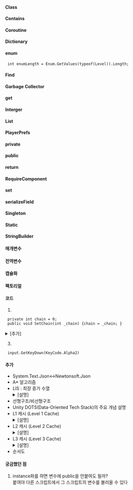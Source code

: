 #### Class
#### Contains
#### Coroutine
#### Dictionary
#### enum

     int enumLength = Enum.GetValues(typeof(Level)).Length;
#### Find
#### Garbage Collector
#### get
#### Interger
#### List
#### PlayerPrefs
#### private
#### public
#### return
#### RequireComponent
#### set

#### serializeField
#### Singleton
#### Static
#### StringBuilder

#### 매개변수
#### 전역변수
#### 캡슐화
#### 팩토리얼

#### 코드

 1.

     private int chain = 0;
     public void SetChain(int _chain) {chain = _chain; }
   <details>
     <summary>[추가]</summary>
     
    - 접근제한자 private인 변수의 값을 불러오고 쓸 수 있는 "프로퍼티"
    +) 필요한 기능에 따라 get, set 중 하나만 써도 됩니다.
    public int GetChain 
    { 
        get { return chain; }
        set { chain = value; }
    }

    - 접근제한자 private인 변수의 값을 "메서드"로 설정하는 방법 예시
    public void SetChain(int _chain)
    {
        chain = _chain;
    }

    - 접근제한자 private인 변수의 값을 "메서드"로 불러오는 방법 예시
    public int GetChain()
    {
        return chain;
    }
   </details>
    

 3. 

     input.GetKeyDown(KeyCode.Alpha2)

#### 추가
* System.Text.Json<->Newtonsoft.Json
* A* 알고리즘
* LIS : 최장 증가 수열
  <details>
    <summary>[설명]</summary>
     LIS(Longest Increasing Subsequence, 최장 증가 부분 수열)은 주어진 수열에서 일부 항을 제거하여 얻을 수 있는 증가하는 부분 수열 중 가장 긴 것을 의미합니다.<br>
     수열: [10, 20, 10, 30, 20, 50] <br>
     가능한 증가 수열 중 하나는 [10, 20, 30, 50]이고, 그 길이는 4입니다. 이게 이 수열의 LIS 길이입니다. 
  </details>
* 선형구조/비선형구조
* Unity DOTS(Data-Oriented Tech Stack)의 주요 개념 설명
*  L1 캐시 (Level 1 Cache)
    <details>
    <summary>[설명]</summary>
    위치: L1 캐시는 CPU 코어 내부에 위치하며, CPU와 가장 가까운 캐시입니다. <br>
    크기: L1 캐시는 매우 작습니다. 일반적으로 몇십 KB에서 수백 KB 수준입니다. <br>
    속도: 가장 빠른 캐시로, CPU가 가장 먼저 접근합니다. 캐시 히트가 발생하면 매우 짧은 시간 내에 데이터를 제공할 수 있습니다. <br>
    기능: L1 캐시는 주로 CPU 코어에서 처리할 명령어와 데이터를 저장합니다. L1 캐시는 명령어 캐시와 데이터 캐시로 나뉘어, CPU가 명령어와 데이터를 병렬로 처리할 수 있도록 도와줍니다.
    </details>
* L2 캐시 (Level 2 Cache)
    <details>
    <summary>[설명]</summary>
    위치: L2 캐시는 CPU 코어 바로 외부나 코어 내부에 위치할 수 있습니다. 코어마다 독립적인 L2 캐시를 가지고 있거나, 여러 코어가 L2 캐시를 공유하는 경우도 있습니다. <br>
    크기: L1 캐시보다 큰 수백 KB에서 몇 MB 수준입니다. <br>
    속도: L1 캐시보다는 느리지만 여전히 매우 빠릅니다. L1 캐시에서 데이터가 없을 경우, L2 캐시에서 데이터를 찾습니다. <br>
    기능: L2 캐시는 L1 캐시에서 부족한 데이터를 보충하며, CPU가 자주 사용하는 데이터나 명령어를 보관합니다.
    </details>
* L3 캐시 (Level 3 Cache)
    <details>
    <summary>[설명]</summary>
    위치: L3 캐시는 여러 CPU 코어가 공유하는 캐시입니다. CPU 다중 코어 구조에서 L3 캐시는 코어 사이에서 데이터를 공유할 수 있는 중요한 역할을 합니다. <br>
    크기: L2 캐시보다 크며, 일반적으로 몇 MB에서 수십 MB 수준입니다. <br>
    속도: L2 캐시보다 느리지만 여전히 메인 메모리(RAM)보다는 훨씬 빠릅니다. L2 캐시에서 데이터가 없을 경우 L3 캐시에서 데이터를 찾습니다. <br>
    기능: L3 캐시는 CPU 코어들이 자주 사용하는 데이터를 저장하여 캐시 미스를 줄이고 성능을 높입니다. 특히 멀티코어 환경에서 CPU 코어 간의 데이터 공유를 원활하게 합니다.
    </details>
* 순서도

#### 궁금했던 점
1. instance화를 하면 변수에 public을 안붙여도 될까?   
붙여야 다른 스크립트에서 그 스크립트의 변수를 불러올 수 있다

